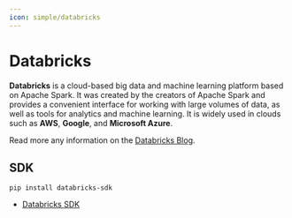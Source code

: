 ```yaml
---
icon: simple/databricks
---
```


# Databricks

**Databricks** is a cloud-based big data and machine learning platform based on
Apache Spark. It was created by the creators of Apache Spark and provides a
convenient interface for working with large volumes of data, as well as tools
for analytics and machine learning. It is widely used in clouds such as **AWS**,
**Google**, and **Microsoft Azure**.

Read more any information on the [Databricks Blog](https://www.databricks.com/blog).

## SDK

```console
pip install databricks-sdk
```

- [Databricks SDK](https://ganeshchandrasekaran.com/control-databricks-programmatically-using-databricks-sdk-part-01-51ce2058f221)

